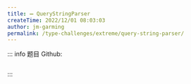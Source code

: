 ```yaml
---
title: ➖ QueryStringParser
createTime: 2022/12/01 08:03:03
author: jm-garming
permalink: /type-challenges/extreme/query-string-parser/
---
```


::: info 题目
Github: []()

```ts

```

:::
